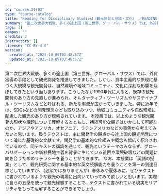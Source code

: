 ```yaml
---
id: "course:20703"
type: "course-catalog"
title: "Reading for Disciplinary StudiesⅠ（観光開発と地域・文化） ／READING FOR DISCIPLINARY STUDIES I"
summary: "第二次世界大戦後、多くの途上国（第三世界、グローバル・サウス）では、外貨獲得の手段として観光開発を推進してきました。しかし、資本主義的な原理に基づく大規模な観光開発は、自然環境や地域コミュニティ、文化に深刻な影響を及ぼしてきたという面もあり…"
tags: []
campus: ""
credits: 2
instructors: []
license: "CC-BY-4.0"
version:
  created_at: "2025-10-09T03:48:57Z"
  updated_at: "2025-10-09T03:48:57Z"
---
```

第二次世界大戦後、多くの途上国（第三世界、グローバル・サウス）では、外貨獲得の手段として観光開発を推進してきました。しかし、資本主義的な原理に基づく大規模な観光開発は、自然環境や地域コミュニティ、文化に深刻な影響を及ぼしてきたという面もあります。こうしたなか1990年代に入ると、既存の観光開発のあり方の見直しが進められ、オルタナティブ・ツーリズムやサステイナブル・ツーリズムなどと呼ばれる、新たな潮流が広がっていきました。特に近年では、SDGsなどの開発理念なども取り込みつつ、地域コミュニティや自然環境に配慮した観光のあり方が模索されています。 本授業では、以上のような観光開発の現状や課題について理解するとともに、持続可能な観光はいかにして可能なのか、アジアやアフリカ、オセアニア、ラテンアメリカなどの事例から考えてみたいと思います。扱うテクストは、主に開発学の観点から途上国の観光開発について論じた基礎的な文献です。開発学の基本的な枠組みや概念も幅広く紹介されているので、同テキストの講読を通じて、観光というテーマのみならず、グローバリゼーションや新植民地主義を背景に生じている貧困や環境破壊などの問題に向き合うためのリテラシーを養うことができます。 なお、本授業は「英語の授業」として、観光研究に関する基本的な英文読解能力を養うことを第一の到達目標としていますが、（必須ではありませんが）春休みや夏休みに、ぜひテクストに書かれているような観光の現場に出向いていってみて欲しいと思います。実際に自らの五感を使って観光経験することで、テクストに書かれている現実をリアリティをもって理解することができるでしょう。
